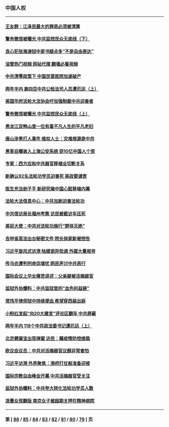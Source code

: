 ### 中国人权
---
#### [王友群：江泽民最大的罪恶必须被清算](../../pages/ncid278/n13775167.md?07071645) 
#### [警务微信被曝光 中共监控民众无底线（下）](../../pages/ncid278/n13774421.md?07071645) 
#### [良心犯张海涛狱中家书疑点多“不是自由表达”](../../pages/ncid278/n13775029.md?07071645) 
#### [油管热门视频 网站代理 翻墙必看视频](http://209.222.30.114:81/youtube.html?07071645)
#### [中共清零政策下 中国民营医院加速破产](../../pages/ncid278/n13774881.md?07071645) 
#### [两年半内 逾四百中共公检法司人员遭厄运（上）](../../pages/ncid278/n13767733.md?07071645) 
#### [美国华府法轮大法协会吁加强制裁中共迫害者](../../pages/ncid278/n13774396.md?07071645) 
#### [警务微信被曝光 中共监控民众无底线（上）](../../pages/ncid278/n13774420.md?07071645) 
#### [黑龙江双鸭山里一位有着不凡人生的平凡老妇](../../pages/ncid278/n13774224.md?07071645) 
#### [唐山涉黑打人事件 维权人士：灾难根源是中共](../../pages/ncid278/n13773534.md?07071645) 
#### [黑客自曝骇入上海公安系统 窃10亿中国人个资](../../pages/ncid278/n13773395.md?07071645) 
#### [专家：西方应和中共器官移植业切断关系](../../pages/ncid278/n13772828.md?07071645) 
#### [新确认92名法轮功学员迫害死 美政要谴责](../../pages/ncid278/n13772701.md?07071645) 
#### [医生充当刽子手 新研究揭中国心脏移植内幕](../../pages/ncid278/n13772291.md?07071645) 
#### [法轮大法信息中心：中共加剧迫害法轮功](../../pages/ncid278/n13772403.md?07071645) 
#### [中共信访局长福州考察 访民被截访车压死](../../pages/ncid278/n13772028.md?07071645) 
#### [美前大使：中共对法轮功施行“群体灭绝”](../../pages/ncid278/n13771705.md?07071645) 
#### [吉林省高法出台秘密文件 院长徐家新被控告](../../pages/ncid278/n13771719.md?07071645) 
#### [习近平旋风式访港 陆媒诡异低调 外媒大量报导](../../pages/ncid278/n13771454.md?07071645) 
#### [传乌衣遭判刑命运堪忧 网民声讨中共恶行](../../pages/ncid278/n13771661.md?07071645) 
#### [国际会议上华女痛苦讲述：父亲疑被活摘器官](../../pages/ncid278/n13771583.md?07071645) 
#### [监狱外协爆料：中共监狱里的“血色利益链”](../../pages/ncid278/n13769954.md?07071645) 
#### [常玮平律师狱中持续便血 希望穿西装出庭](../../pages/ncid278/n13770493.md?07071645) 
#### [小粉红发起“向20大建言”评论区翻车 中共屏蔽](../../pages/ncid278/n13770518.md?07071645) 
#### [两年半内 118个中共政法委书记遭厄运（上）](../../pages/ncid278/n13763600.md?07071645) 
#### [北京健康宝出现弹窗 访民：藉疫情防控维稳](../../pages/ncid278/n13770682.md?07071645) 
#### [欧议会议员：中共对活摘器官议题非常害怕](../../pages/ncid278/n13770228.md?07071645) 
#### [习近平访港 外界聚焦：港府打仗般准备迎接](../../pages/ncid278/n13770101.md?07071645) 
#### [国际宗教自由峰会开幕 中共活摘器官受关注](../../pages/ncid278/n13769995.md?07071645) 
#### [监狱外协曝料：中共夸大转化法轮功学员人数](../../pages/ncid278/n13769180.md?07071645) 
#### [泼墨女孩翻版 南京女子被超期关押在精神病院](../../pages/ncid278/n13769126.md?07071645) 

---
#### 第 [ [86](./86.md?07071645) / [85](./85.md?07071645) / [84](./84.md?07071645) / [83](./83.md?07071645) / [82](./82.md?07071645) / [81](./81.md?07071645) / [80](./80.md?07071645) / [79](./79.md?07071645) ] 页
